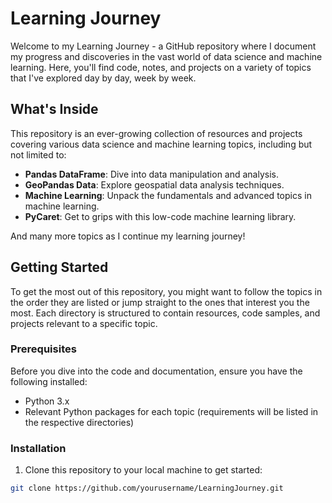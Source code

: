 # Learning Journey

Welcome to my Learning Journey - a GitHub repository where I document my progress and discoveries in the vast world of data science and machine learning. Here, you'll find code, notes, and projects on a variety of topics that I've explored day by day, week by week.

## What's Inside

This repository is an ever-growing collection of resources and projects covering various data science and machine learning topics, including but not limited to:

- **Pandas DataFrame**: Dive into data manipulation and analysis.
- **GeoPandas Data**: Explore geospatial data analysis techniques.
- **Machine Learning**: Unpack the fundamentals and advanced topics in machine learning.
- **PyCaret**: Get to grips with this low-code machine learning library.

And many more topics as I continue my learning journey!

## Getting Started

To get the most out of this repository, you might want to follow the topics in the order they are listed or jump straight to the ones that interest you the most. Each directory is structured to contain resources, code samples, and projects relevant to a specific topic.

### Prerequisites

Before you dive into the code and documentation, ensure you have the following installed:

- Python 3.x
- Relevant Python packages for each topic (requirements will be listed in the respective directories)

### Installation

1. Clone this repository to your local machine to get started:
```bash
git clone https://github.com/yourusername/LearningJourney.git
